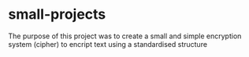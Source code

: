 # small-projects

The purpose of this project was to create a small and simple encryption system (cipher) to encript text using a standardised structure 
